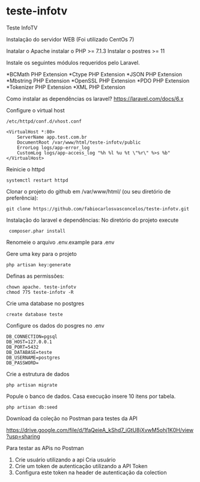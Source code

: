 # teste-infotv
Teste InfoTV

Instalação do servidor WEB (Foi utilizado CentOs 7)

Inatalar o Apache
instalar o PHP >= 7.1.3
Instalar o postres >= 11

Instale os seguintes módulos requeridos pelo Laravel.

*BCMath PHP Extension
*Ctype PHP Extension
*JSON PHP Extension
*Mbstring PHP Extension
*OpenSSL PHP Extension
*PDO PHP Extension
*Tokenizer PHP Extension
*XML PHP Extension

Como instalar as dependências os laravel?
https://laravel.com/docs/6.x

Configure o virtual host 
```
/etc/httpd/conf.d/vhost.conf
```

```
<VirtualHost *:80>
    ServerName app.test.com.br
    DocumentRoot /var/www/html/teste-infotv/public
    ErrorLog logs/app-error_log
    CustomLog logs/app-access_log "%h %l %u %t \"%r\" %>s %b"
</VirtualHost>
```

Reinicie o httpd
```
systemctl restart httpd 
```

Clonar o projeto do github em /var/www/html/ (ou seu diretório de preferência):
```
git clone https://github.com/fabiocarlosvasconcelos/teste-infotv.git
```

Instalação do laravel e dependências: No diretório do projeto execute
```
 composer.phar install
```

Renomeie o arquivo .env.example para .env

Gere uma key para o projeto
```
php artisan key:generate
```

Definas as permissões:
```
chown apache. teste-infotv
chmod 775 teste-infotv -R
```

Crie uma database no postgres
```
create database teste
```
Configure os dados do posgres no .env

```
DB_CONNECTION=pgsql
DB_HOST=127.0.0.1
DB_PORT=5432
DB_DATABASE=teste
DB_USERNAME=postgres
DB_PASSWORD=
```

Crie a estrutura de dados
```
php artisan migrate
```

Popule o banco de dados. Casa execução insere 10 itens por tabela.

```
php artisan db:seed
```

Download da coleção no Postman para testes da API

https://drive.google.com/file/d/1faQeieA_kShd7_iGtU8jXvwM5ohj1K0H/view?usp=sharing

Para testar as APis no Postman

1. Crie usuário utilizando a api Cria usuário
2. Crie um token de autenticação utilizando a API Token
3. Configura este token na header de autenticação da colection








